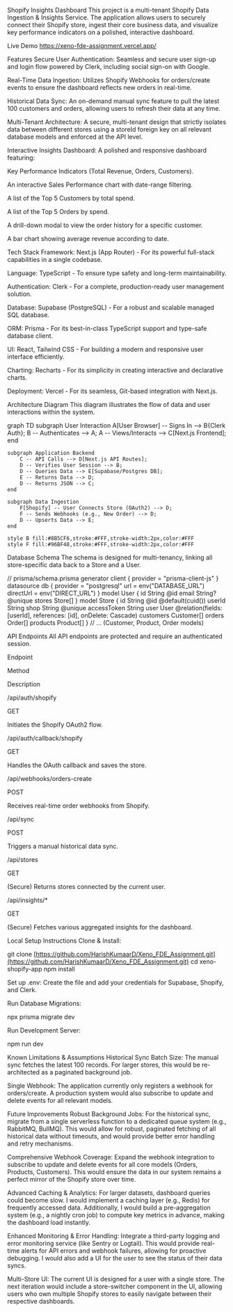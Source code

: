 Shopify Insights Dashboard
This project is a multi-tenant Shopify Data Ingestion & Insights Service. The application allows users to securely connect their Shopify store, ingest their core business data, and visualize key performance indicators on a polished, interactive dashboard.

Live Demo
https://xeno-fde-assignment.vercel.app/

Features
Secure User Authentication: Seamless and secure user sign-up and login flow powered by Clerk, including social sign-on with Google.

Real-Time Data Ingestion: Utilizes Shopify Webhooks for orders/create events to ensure the dashboard reflects new orders in real-time.

Historical Data Sync: An on-demand manual sync feature to pull the latest 100 customers and orders, allowing users to refresh their data at any time.

Multi-Tenant Architecture: A secure, multi-tenant design that strictly isolates data between different stores using a storeId foreign key on all relevant database models and enforced at the API level.

Interactive Insights Dashboard: A polished and responsive dashboard featuring:

Key Performance Indicators (Total Revenue, Orders, Customers).

An interactive Sales Performance chart with date-range filtering.

A list of the Top 5 Customers by total spend.

A list of the Top 5 Orders by spend.

A drill-down modal to view the order history for a specific customer.

A bar chart showing average revenue according to date.

Tech Stack
Framework: Next.js (App Router) - For its powerful full-stack capabilities in a single codebase.

Language: TypeScript - To ensure type safety and long-term maintainability.

Authentication: Clerk - For a complete, production-ready user management solution.

Database: Supabase (PostgreSQL) - For a robust and scalable managed SQL database.

ORM: Prisma - For its best-in-class TypeScript support and type-safe database client.

UI: React, Tailwind CSS - For building a modern and responsive user interface efficiently.

Charting: Recharts - For its simplicity in creating interactive and declarative charts.

Deployment: Vercel - For its seamless, Git-based integration with Next.js.

Architecture Diagram
This diagram illustrates the flow of data and user interactions within the system.

graph TD
    subgraph User Interaction
        A[User Browser] -- Signs In --> B{Clerk Auth};
        B -- Authenticates --> A;
        A -- Views/Interacts --> C[Next.js Frontend];
    end

    subgraph Application Backend
        C -- API Calls --> D[Next.js API Routes];
        D -- Verifies User Session --> B;
        D -- Queries Data --> E[Supabase/Postgres DB];
        E -- Returns Data --> D;
        D -- Returns JSON --> C;
    end

    subgraph Data Ingestion
        F[Shopify] -- User Connects Store (OAuth2) --> D;
        F -- Sends Webhooks (e.g., New Order) --> D;
        D -- Upserts Data --> E;
    end

    style B fill:#8B5CF6,stroke:#FFF,stroke-width:2px,color:#FFF
    style F fill:#96BF48,stroke:#FFF,stroke-width:2px,color:#FFF


Database Schema
The schema is designed for multi-tenancy, linking all store-specific data back to a Store and a User.

// prisma/schema.prisma
generator client {
  provider = "prisma-client-js"
}
datasource db {
  provider  = "postgresql"
  url       = env("DATABASE_URL")
  directUrl = env("DIRECT_URL")
}
model User {
  id     String @id
  email  String? @unique
  stores Store[]
}
model Store {
  id          String     @id @default(cuid())
  userId      String
  shop        String     @unique
  accessToken String
  user        User       @relation(fields: [userId], references: [id], onDelete: Cascade)
  customers   Customer[]
  orders      Order[]
  products    Product[]
}
// ... (Customer, Product, Order models)


API Endpoints
All API endpoints are protected and require an authenticated session.

Endpoint

Method

Description

/api/auth/shopify

GET

Initiates the Shopify OAuth2 flow.

/api/auth/callback/shopify

GET

Handles the OAuth callback and saves the store.

/api/webhooks/orders-create

POST

Receives real-time order webhooks from Shopify.

/api/sync

POST

Triggers a manual historical data sync.

/api/stores

GET

(Secure) Returns stores connected by the current user.

/api/insights/*

GET

(Secure) Fetches various aggregated insights for the dashboard.

Local Setup Instructions
Clone & Install:

git clone [https://github.com/HarishKumaarD/Xeno_FDE_Assignment.git](https://github.com/HarishKumaarD/Xeno_FDE_Assignment.git)
cd xeno-shopify-app
npm install


Set up .env:
Create the file and add your credentials for Supabase, Shopify, and Clerk.

Run Database Migrations:

npx prisma migrate dev


Run Development Server:

npm run dev


Known Limitations & Assumptions
Historical Sync Batch Size: The manual sync fetches the latest 100 records. For larger stores, this would be re-architected as a paginated background job.

Single Webhook: The application currently only registers a webhook for orders/create. A production system would also subscribe to update and delete events for all relevant models.

Future Improvements
Robust Background Jobs: For the historical sync, migrate from a single serverless function to a dedicated queue system (e.g., RabbitMQ, BullMQ). This would allow for robust, paginated fetching of all historical data without timeouts, and would provide better error handling and retry mechanisms.

Comprehensive Webhook Coverage: Expand the webhook integration to subscribe to update and delete events for all core models (Orders, Products, Customers). This would ensure the data in our system remains a perfect mirror of the Shopify store over time.

Advanced Caching & Analytics: For larger datasets, dashboard queries could become slow. I would implement a caching layer (e.g., Redis) for frequently accessed data. Additionally, I would build a pre-aggregation system (e.g., a nightly cron job) to compute key metrics in advance, making the dashboard load instantly.

Enhanced Monitoring & Error Handling: Integrate a third-party logging and error monitoring service (like Sentry or Logtail). This would provide real-time alerts for API errors and webhook failures, allowing for proactive debugging. I would also add a UI for the user to see the status of their data syncs.

Multi-Store UI: The current UI is designed for a user with a single store. The next iteration would include a store-switcher component in the UI, allowing users who own multiple Shopify stores to easily navigate between their respective dashboards.
